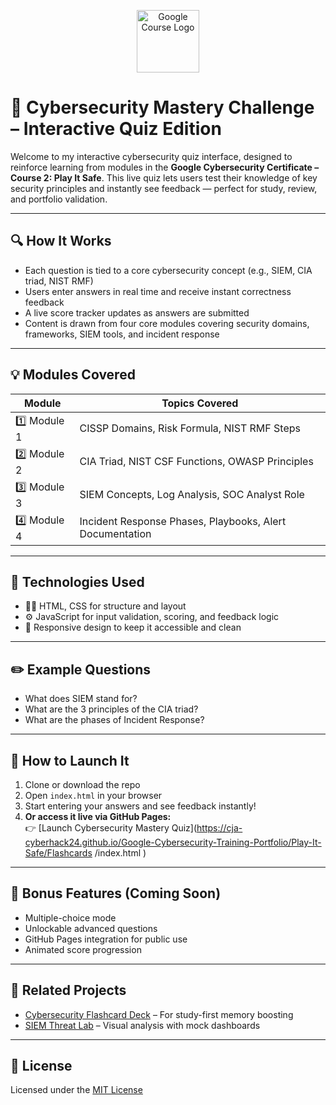 <p align="center">
  <img src="https://upload.wikimedia.org/wikipedia/commons/2/2f/Google_2015_logo.svg" alt="Google Course Logo" width="100"/>
</p>

# 🧪 Cybersecurity Mastery Challenge – Interactive Quiz Edition

Welcome to my interactive cybersecurity quiz interface, designed to reinforce learning from modules in the **Google Cybersecurity Certificate – Course 2: Play It Safe**. This live quiz lets users test their knowledge of key security principles and instantly see feedback — perfect for study, review, and portfolio validation.

---

## 🔍 How It Works

- Each question is tied to a core cybersecurity concept (e.g., SIEM, CIA triad, NIST RMF)
- Users enter answers in real time and receive instant correctness feedback
- A live score tracker updates as answers are submitted
- Content is drawn from four core modules covering security domains, frameworks, SIEM tools, and incident response

---

## 💡 Modules Covered

| Module | Topics Covered                                              |
|--------|-------------------------------------------------------------|
| 1️⃣ Module 1 | CISSP Domains, Risk Formula, NIST RMF Steps            |
| 2️⃣ Module 2 | CIA Triad, NIST CSF Functions, OWASP Principles        |
| 3️⃣ Module 3 | SIEM Concepts, Log Analysis, SOC Analyst Role         |
| 4️⃣ Module 4 | Incident Response Phases, Playbooks, Alert Documentation |

---

## 🎯 Technologies Used

- 🧑‍💻 HTML, CSS for structure and layout  
- ⚙️ JavaScript for input validation, scoring, and feedback logic  
- 🎨 Responsive design to keep it accessible and clean

---

## ✏️ Example Questions

- What does SIEM stand for?  
- What are the 3 principles of the CIA triad?  
- What are the phases of Incident Response?

---

## 🚀 How to Launch It

1. Clone or download the repo  
2. Open `index.html` in your browser  
3. Start entering your answers and see feedback instantly!  
4. **Or access it live via GitHub Pages:**  
👉 [Launch Cybersecurity Mastery Quiz](https://cja-cyberhack24.github.io/Google-Cybersecurity-Training-Portfolio/Play-It-Safe/Flashcards
/index.html
)



---

## 💬 Bonus Features (Coming Soon)

- Multiple-choice mode  
- Unlockable advanced questions  
- GitHub Pages integration for public use  
- Animated score progression

---

## 🧠 Related Projects

- [Cybersecurity Flashcard Deck](../Cybersecurity-Flashcards) – For study-first memory boosting  
- [SIEM Threat Lab](../SIEM-Dashboard-Showcase) – Visual analysis with mock dashboards

---

## 📜 License

Licensed under the [MIT License](https://opensource.org/licenses/MIT)

